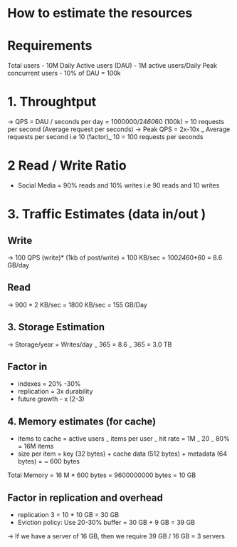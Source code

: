 # How to estimate the resources

# Requirements

Total users - 10M
Daily Active users (DAU) - 1M active users/Daily
Peak concurrent users - 10% of DAU = 100k

# 1. Throughtput

-> QPS = DAU / seconds per day = 1000000/24*60*60 (100k) = 10 requests per second (Average request per seconds)
-> Peak QPS = 2x-10x _ Average requests per second i.e 10 (factor)_ 10 = 100 requests per seconds

# 2 Read / Write Ratio

- Social Media = 90% reads and 10% writes
  i.e 90 reads and 10 writes

# 3. Traffic Estimates (data in/out )

## Write

-> 100 QPS (write)* (1kb of post/write) = 100 KB/sec = 100*24*60*60 = 8.6 GB/day

## Read

-> 900 \* 2 KB/sec = 1800 KB/sec = 155 GB/Day

## 3. Storage Estimation

-> Storage/year = Writes/day _ 365 = 8.6 _ 365 = 3.0 TB

## Factor in

- indexes = 20% -30%
- replication = 3x durability
- future growth - x (2-3)

## 4. Memory estimates (for cache)

- items to cache = active users _ items per user _ hit rate
  = 1M _ 20 _ 80% = 16M items
- size per item = key (32 bytes) + cache data (512 bytes) + metadata (64 bytes) = ~ 600 bytes

Total Memory = 16 M \* 600 bytes = 9600000000 bytes = 10 GB

## Factor in replication and overhead

- replication 3 = 10 \* 10 GB = 30 GB
- Eviction policy: Use 20-30% buffer = 30 GB + 9 GB = 39 GB

-> If we have a server of 16 GB, then we require 39 GB / 16 GB = 3 servers
